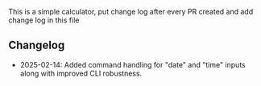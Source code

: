 This is a simple calculator, put change log after every PR created and add change log in this file

## Changelog
- 2025-02-14: Added command handling for "date" and "time" inputs along with improved CLI robustness.
